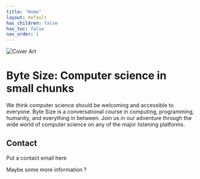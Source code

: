 ```yaml
---
title: "Home"
layout: default
has_children: false
has_toc: false
nav_order: 1
---
```

![Cover Art](assets/cover_cleanedge_32020.png "Cover Art")
# Byte Size: Computer science in small chunks

We think computer science should be welcoming and accessible to everyone. Byte Size is a conversational course in computing, programming, humanity, and everything in between. Join us in our adventure through the wide world of computer science on any of the major listening platforms.

## Contact

Put a contact email here

Maybe some more information ?
